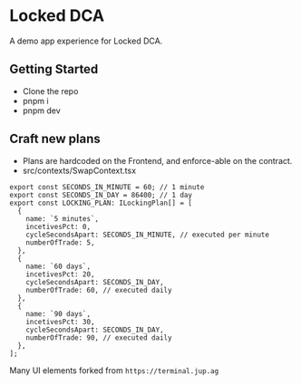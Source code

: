 # Locked DCA
A demo app experience for Locked DCA.

## Getting Started
- Clone the repo
- pnpm i
- pnpm dev

## Craft new plans

- Plans are hardcoded on the Frontend, and enforce-able on the contract.
- src/contexts/SwapContext.tsx
```tsx
export const SECONDS_IN_MINUTE = 60; // 1 minute
export const SECONDS_IN_DAY = 86400; // 1 day
export const LOCKING_PLAN: ILockingPlan[] = [
  {
    name: `5 minutes`,
    incetivesPct: 0,
    cycleSecondsApart: SECONDS_IN_MINUTE, // executed per minute
    numberOfTrade: 5,
  },
  {
    name: `60 days`,
    incetivesPct: 20,
    cycleSecondsApart: SECONDS_IN_DAY,
    numberOfTrade: 60, // executed daily
  },
  {
    name: `90 days`,
    incetivesPct: 30,
    cycleSecondsApart: SECONDS_IN_DAY,
    numberOfTrade: 90, // executed daily
  },
];
```


Many UI elements forked from `https://terminal.jup.ag`
